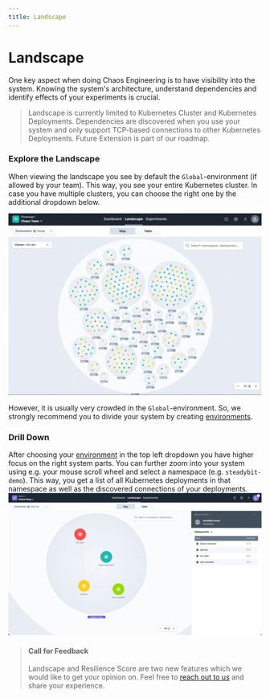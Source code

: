 ```yaml
---
title: Landscape
---
```


# Landscape

One key aspect when doing Chaos Engineering is to have visibility into the system. Knowing the system's architecture, understand dependencies and identify effects of your experiments is crucial.

> Landscape is currently limited to Kubernetes Cluster and Kubernetes Deployments. Dependencies are discovered when you use your system and only support TCP-based connections to other Kubernetes Deployments. Future Extension is part of our roadmap.

### Explore the Landscape

When viewing the landscape you see by default the `Global`-environment (if allowed by your team). This way, you see your entire Kubernetes cluster. In case you have multiple clusters, you can choose the right one by the additional dropdown below.

![Landscape in Global-Envirnoment](landscape-global.png)

However, it is usually very crowded in the `Global`-environment. So, we strongly recommend you to divide your system by creating [environments](../../install-and-configure/manage-environments/README.md).

### Drill Down

After choosing your [environment](../../install-and-configure/manage-environments/README.md) in the top left dropdown you have higher focus on the right system parts. You can further zoom into your system using e.g. your mouse scroll wheel and select a namespace (e.g. `steadybit-demo`). This way, you get a list of all Kubernetes deployments in that namespace as well as the discovered connections of your deployments. ![Landscape Namespace](landscape-shop.png)

> #### Call for Feedback
>
> Landscape and Resilience Score are two new features which we would like to get your opinion on. Feel free to [reach out to us](https://www.steadybit.com/contact) and share your experience.
